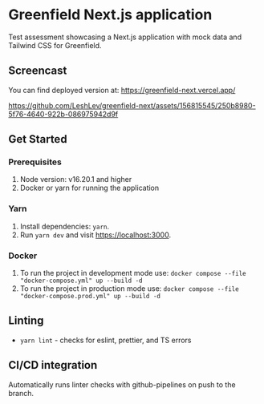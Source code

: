 # Greenfield Next.js application

Test assessment showcasing a Next.js application with mock data and Tailwind CSS for Greenfield.

## Screencast

You can find deployed version at: https://greenfield-next.vercel.app/

https://github.com/LeshLev/greenfield-next/assets/156815545/250b8980-5f76-4640-922b-086975942d9f

## Get Started

### Prerequisites

1. Node version: v16.20.1 and higher
2. Docker or yarn for running the application

### Yarn

1. Install dependencies: `yarn`.
2. Run `yarn dev` and visit <https://localhost:3000>.

### Docker

1. To run the project in development mode use: `docker compose --file "docker-compose.yml" up --build -d`
2. To run the project in production mode use: `docker compose --file "docker-compose.prod.yml" up --build -d`

## Linting

- `yarn lint` - checks for eslint, prettier, and TS errors

## CI/CD integration

Automatically runs linter checks with github-pipelines on push to the branch.
